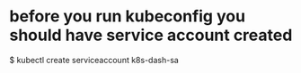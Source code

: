 # before you run kubeconfig you should have service account created
$ kubectl create serviceaccount k8s-dash-sa


